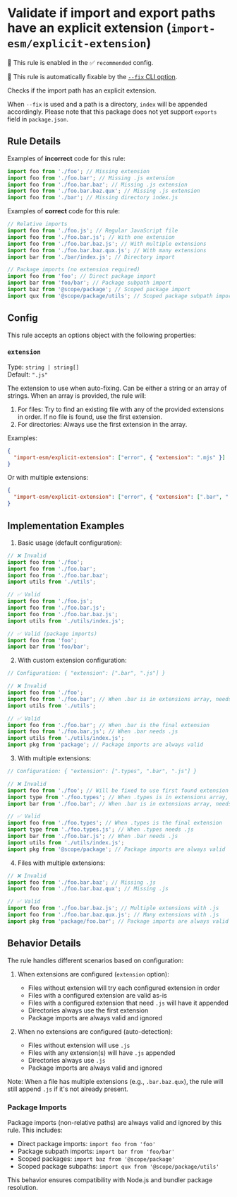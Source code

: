 # Validate if import and export paths have an explicit extension (`import-esm/explicit-extension`)

💼 This rule is enabled in the ✅ `recommended` config.

🔧 This rule is automatically fixable by the [`--fix` CLI option](https://eslint.org/docs/latest/user-guide/command-line-interface#--fix).

<!-- end auto-generated rule header -->

Checks if the import path has an explicit extension.

When `--fix` is used and a path is a directory, `index` will be appended accordingly. Please note that this package does not yet support `exports` field in `package.json`.

## Rule Details

Examples of **incorrect** code for this rule:

```js
import foo from './foo'; // Missing extension
import foo from './foo.bar'; // Missing .js extension
import foo from './foo.bar.baz'; // Missing .js extension
import foo from './foo.bar.baz.qux'; // Missing .js extension
import foo from './bar'; // Missing directory index.js
```

Examples of **correct** code for this rule:

```js
// Relative imports
import foo from './foo.js'; // Regular JavaScript file
import foo from './foo.bar.js'; // With one extension
import foo from './foo.bar.baz.js'; // With multiple extensions
import foo from './foo.bar.baz.qux.js'; // With many extensions
import bar from './bar/index.js'; // Directory import

// Package imports (no extension required)
import foo from 'foo'; // Direct package import
import bar from 'foo/bar'; // Package subpath import
import baz from '@scope/package'; // Scoped package import
import qux from '@scope/package/utils'; // Scoped package subpath import
```

## Config

This rule accepts an options object with the following properties:

### `extension`

Type: `string | string[]`\
Default: `".js"`

The extension to use when auto-fixing. Can be either a string or an array of strings. When an array is provided, the rule will:

1. For files: Try to find an existing file with any of the provided extensions in order. If no file is found, use the first extension.
2. For directories: Always use the first extension in the array.

Examples:

```json
{
  "import-esm/explicit-extension": ["error", { "extension": ".mjs" }]
}
```

Or with multiple extensions:

```json
{
  "import-esm/explicit-extension": ["error", { "extension": [".bar", ".js"] }]
}
```

## Implementation Examples

1. Basic usage (default configuration):

```js
// ❌ Invalid
import foo from './foo';
import foo from './foo.bar';
import foo from './foo.bar.baz';
import utils from './utils';

// ✅ Valid
import foo from './foo.js';
import foo from './foo.bar.js';
import foo from './foo.bar.baz.js';
import utils from './utils/index.js';

// ✅ Valid (package imports)
import foo from 'foo';
import bar from 'foo/bar';
```

2. With custom extension configuration:

```js
// Configuration: { "extension": [".bar", ".js"] }

// ❌ Invalid
import foo from './foo';
import foo from './foo.bar'; // When .bar is in extensions array, needs .js
import utils from './utils';

// ✅ Valid
import foo from './foo.bar'; // When .bar is the final extension
import foo from './foo.bar.js'; // When .bar needs .js
import utils from './utils/index.js';
import pkg from 'package'; // Package imports are always valid
```

3. With multiple extensions:

```js
// Configuration: { "extension": [".types", ".bar", ".js"] }

// ❌ Invalid
import foo from './foo'; // Will be fixed to use first found extension
import type from './foo.types'; // When .types is in extensions array, needs .js
import bar from './foo.bar'; // When .bar is in extensions array, needs .js

// ✅ Valid
import foo from './foo.types'; // When .types is the final extension
import type from './foo.types.js'; // When .types needs .js
import bar from './foo.bar.js'; // When .bar needs .js
import utils from './utils/index.js';
import pkg from '@scope/package'; // Package imports are always valid
```

4. Files with multiple extensions:

```js
// ❌ Invalid
import foo from './foo.bar.baz'; // Missing .js
import foo from './foo.bar.baz.qux'; // Missing .js

// ✅ Valid
import foo from './foo.bar.baz.js'; // Multiple extensions with .js
import foo from './foo.bar.baz.qux.js'; // Many extensions with .js
import pkg from 'package/foo.bar'; // Package imports are always valid
```

## Behavior Details

The rule handles different scenarios based on configuration:

1. When extensions are configured (`extension` option):

   - Files without extension will try each configured extension in order
   - Files with a configured extension are valid as-is
   - Files with a configured extension that need `.js` will have it appended
   - Directories always use the first extension
   - Package imports are always valid and ignored

2. When no extensions are configured (auto-detection):
   - Files without extension will use `.js`
   - Files with any extension(s) will have `.js` appended
   - Directories always use `.js`
   - Package imports are always valid and ignored

Note: When a file has multiple extensions (e.g., `.bar.baz.qux`), the rule will still append `.js` if it's not already present.

### Package Imports

Package imports (non-relative paths) are always valid and ignored by this rule. This includes:

- Direct package imports: `import foo from 'foo'`
- Package subpath imports: `import bar from 'foo/bar'`
- Scoped packages: `import baz from '@scope/package'`
- Scoped package subpaths: `import qux from '@scope/package/utils'`

This behavior ensures compatibility with Node.js and bundler package resolution.
